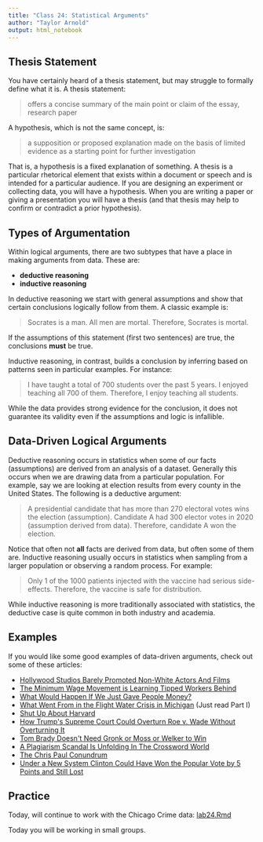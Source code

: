 ```yaml
---
title: "Class 24: Statistical Arguments"
author: "Taylor Arnold"
output: html_notebook
---
```






## Thesis Statement

You have certainly heard of a thesis statement, but may struggle
to formally define what it is. A thesis statement:

> offers a concise summary of the main point or claim of the essay,
> research paper

A hypothesis, which is not the same concept, is:

> a supposition or proposed explanation made on the basis of
> limited evidence as a starting point for further investigation

That is, a hypothesis is a fixed explanation of something. A
thesis is a particular rhetorical element that exists within a
document or speech and is intended for a particular audience.
If you are designing an experiment or collecting data, you will
have a hypothesis. When you are writing a paper or giving a
presentation you will have a thesis (and that thesis may help to
confirm or contradict a prior hypothesis).

## Types of Argumentation

Within logical arguments, there are two subtypes that
have a place in making arguments from data. These are:

- **deductive reasoning**
- **inductive reasoning**

In deductive reasoning we start with general assumptions and
show that certain conclusions logically follow from them. A
classic example is:

> Socrates is a man. All men are mortal. Therefore, Socrates is
> mortal.

If the assumptions of this statement (first two sentences) are
true, the conclusions **must** be true.

Inductive reasoning, in contrast, builds a conclusion by inferring
based on patterns seen in particular examples. For instance:

> I have taught a total of 700 students over the past 5 years. I
> enjoyed teaching all 700 of them. Therefore, I enjoy teaching all
> students.

While the data provides strong evidence for the conclusion, it does
not guarantee its validity even if the assumptions and logic is
infallible.

## Data-Driven Logical Arguments

Deductive reasoning occurs in statistics when some of our
facts (assumptions) are derived from an analysis of a dataset.
Generally this occurs when we are drawing data from a particular
population. For example, say we are looking at election results
from every county in the United States. The following is a
deductive argument:

> A presidential candidate that has more than 270 electoral votes
> wins the election (assumption). Candidate A had 300 elector votes
> in 2020 (assumption derived from data). Therefore, candidate A
> won the election.

Notice that often not **all** facts are derived from data, but
often some of them are. Inductive reasoning usually occurs in
statistics when sampling from a larger population or observing a
random process. For example:

> Only 1 of the 1000 patients injected with the vaccine had serious
> side-effects. Therefore, the vaccine is safe for distribution.

While inductive reasoning is more traditionally associated with
statistics, the deductive case is quite common in both industry
and academia.

## Examples

If you would like some good examples of data-driven arguments, check out
some of these articles:

- [Hollywood Studios Barely Promoted Non-White Actors And Films](https://fivethirtyeight.com/features/oscars-diversity-hollywood-ad-campaign/)
- [The Minimum Wage Movement is Learning Tipped Workers Behind](https://fivethirtyeight.com/features/the-minimum-wage-movement-is-leaving-tipped-workers-behind/)
- [What Would Happen If We Just Gave People Money?](http://fivethirtyeight.com/features/universal-basic-income/)
- [What Went From in the Flight Water Crisis in Michigan](https://fivethirtyeight.com/features/what-went-wrong-in-flint-water-crisis-michigan/) (Just read Part I)
- [Shut Up About Harvard](https://fivethirtyeight.com/features/shut-up-about-harvard/)
- [How Trump's Supreme Court Could Overturn Roe v. Wade Without Overturning It](http://fivethirtyeight.com/features/how-trumps-supreme-court-could-overturn-roe-v-wade-without-overturning-it/)
- [Tom Brady Doesn't Need Gronk or Moss or Welker to Win](http://fivethirtyeight.com/features/tom-brady-doesnt-need-gronk-or-moss-or-welker-to-win/)
- [A Plagiarism Scandal Is Unfolding In The Crossword World](http://fivethirtyeight.com/features/a-plagiarism-scandal-is-unfolding-in-the-crossword-world/)
- [The Chris Paul Conundrum](https://fivethirtyeight.com/features/the-chris-paul-conundrum/)
- [Under a New System Clinton Could Have Won the Popular Vote by 5 Points and Still Lost](http://fivethirtyeight.com/features/under-a-new-system-clinton-could-have-won-the-popular-vote-by-5-points-and-still-lost/)

## Practice

Today, will continue to work with the Chicago Crime data:
<a href="https://raw.githubusercontent.com/statsmaths/stat209/master/labs/lab24.Rmd" download="lab24.Rmd" target="_blank">lab24.Rmd</a>

Today you will be working in small groups.



